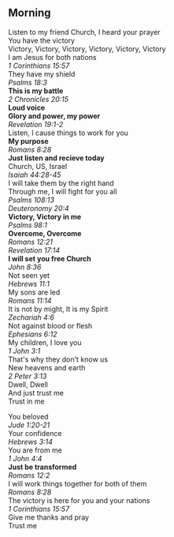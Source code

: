 ## Morning

Listen to my friend Church, I heard your prayer  
You have the victory  
Victory, Victory, Victory, Victory, Victory, Victory  
I am Jesus for both nations  
_1 Corinthians 15:57_  
They have my shield  
_Psalms 18:3_  
**This is my battle**  
_2 Chronicles 20:15_  
**Loud voice**  
**Glory and power, my power**  
_Revelation 19:1-2_  
Listen, I cause things to work for you  
**My purpose**  
_Romans 8:28_  
**Just listen and recieve today**  
Church, US, Israel  
_Isaiah 44:28-45_  
I will take them by the right hand  
Through me, I will fight for you all  
_Psalms 108:13_  
_Deuteronomy 20:4_  
**Victory, Victory in me**  
_Psalms 98:1_  
**Overcome, Overcome**  
_Romans 12:21_  
_Revelation 17:14_  
**I will set you free Church**  
_John 8:36_  
Not seen yet  
_Hebrews 11:1_  
My sons are led  
_Romans 11:14_  
It is not by might, It is my Spirit  
_Zechariah 4:6_  
Not against blood or flesh  
_Ephesians 6:12_  
My children, I love you  
_1 John 3:1_  
That's why they don't know us  
New heavens and earth  
_2 Peter 3:13_  
Dwell, Dwell  
And just trust me  
Trust in me  

You beloved  
_Jude 1:20-21_  
Your confidence  
_Hebrews 3:14_  
You are from me  
_1 John 4:4_  
**Just be transformed**  
_Romans 12:2_  
I will work things together for both of them  
_Romans 8:28_  
The victory is here for you and your nations  
_1 Corinthians 15:57_  
Give me thanks and pray  
Trust me  
